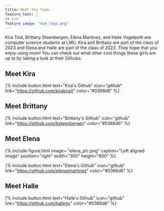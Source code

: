 ```yaml
---
title: Meet the Team
feature_text: |
## mum
feature_image: "mum_logo.png"
---
```


Kira Toal, Brittany Steenbergen, Elena Martinez, and Halle Vogelpohl are computer science students at LMU. Kira and Brittany are part of the class of 2023 and Elena and Halle are part of the class of 2022. They hope that you enjoy using mum! You can check out what other cool things these girls are up to by taking a look at their Githubs.

## Meet Kira

{% include button.html text="Kira's Github" icon="github" link="https://github.com/kirakira0" color="#0366d6" %}

## Meet Brittany

{% include button.html text="Brittany's Github" icon="github" link="https://github.com/bsteenbergen" color="#0366d6" %}

## Meet Elena

{% include figure.html image= "elena_pic.png" caption="Left aligned image" position="right" width="300" height="800" %}

{% include button.html text="Elena's Github" icon="github" link="https://github.com/elenasmartinez" color="#0366d6" %}

## Meet Halle

{% include button.html text="Halle's Github" icon="github" link="https://github.com/hallegv" color="#0366d6" %}
